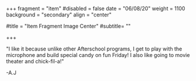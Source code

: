 +++
fragment = "item"
#disabled = false
date = "06/08/20"
weight = 1100
background = "secondary"
align = "center"

#title = "Item Fragment Image Center"
#subtitle= ""

+++

"I like it because unlike other Afterschool programs, I get to play with the microphone and build special candy on fun Friday! I also like going to movie theater and chick-fil-a!"

-A.J

